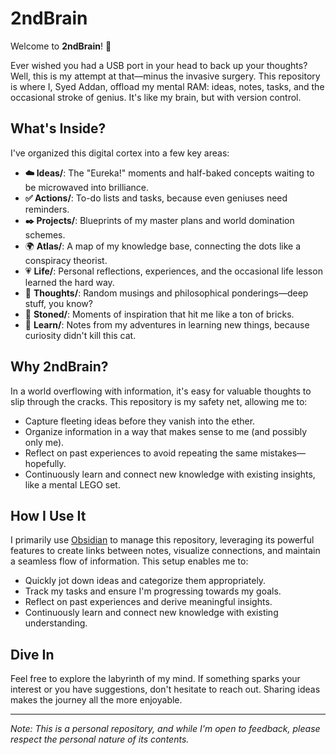 # 2ndBrain

Welcome to **2ndBrain**! 🎉

Ever wished you had a USB port in your head to back up your thoughts? Well, this is my attempt at that—minus the invasive surgery. This repository is where I, Syed Addan, offload my mental RAM: ideas, notes, tasks, and the occasional stroke of genius. It's like my brain, but with version control.

## What's Inside?

I've organized this digital cortex into a few key areas:

- **☁️ Ideas/**: The "Eureka!" moments and half-baked concepts waiting to be microwaved into brilliance.
- **✅ Actions/**: To-do lists and tasks, because even geniuses need reminders.
- **✒️ Projects/**: Blueprints of my master plans and world domination schemes.
- 🌍 **Atlas/**: A map of my knowledge base, connecting the dots like a conspiracy theorist.
- 💗 **Life/**: Personal reflections, experiences, and the occasional life lesson learned the hard way.
- 💭 **Thoughts/**: Random musings and philosophical ponderings—deep stuff, you know?
- 🗿 **Stoned/**: Moments of inspiration that hit me like a ton of bricks.
- 🧠 **Learn/**: Notes from my adventures in learning new things, because curiosity didn't kill this cat.

## Why 2ndBrain?

In a world overflowing with information, it's easy for valuable thoughts to slip through the cracks. This repository is my safety net, allowing me to:

- Capture fleeting ideas before they vanish into the ether.
- Organize information in a way that makes sense to me (and possibly only me).
- Reflect on past experiences to avoid repeating the same mistakes—hopefully.
- Continuously learn and connect new knowledge with existing insights, like a mental LEGO set.

## How I Use It

I primarily use [Obsidian](https://obsidian.md/) to manage this repository, leveraging its powerful features to create links between notes, visualize connections, and maintain a seamless flow of information. This setup enables me to:

- Quickly jot down ideas and categorize them appropriately.
- Track my tasks and ensure I'm progressing towards my goals.
- Reflect on past experiences and derive meaningful insights.
- Continuously learn and connect new knowledge with existing understanding.

## Dive In

Feel free to explore the labyrinth of my mind. If something sparks your interest or you have suggestions, don't hesitate to reach out. Sharing ideas makes the journey all the more enjoyable.

---

*Note: This is a personal repository, and while I'm open to feedback, please respect the personal nature of its contents.*
